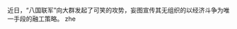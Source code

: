 近日，“八国联军”向大群发起了可笑的攻势，妄图宣传其无组织的以经济斗争为唯一手段的融工策略。
zhe
<!--stackedit_data:
eyJoaXN0b3J5IjpbLTE3MDY5NDY1NV19
-->
